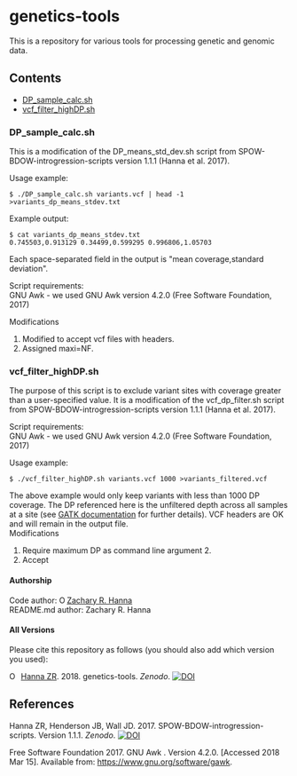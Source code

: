 # genetics-tools
This is a repository for various tools for processing genetic and genomic data.  

## Contents
* [DP_sample_calc.sh](#dp\_sample\_calcsh)  
* [vcf_filter_highDP.sh](#vcf\_filter\_highdpsh)  

### DP_sample_calc.sh
This is a modification of the DP_means_std_dev.sh script from SPOW-BDOW-introgression-scripts version 1.1.1 (Hanna et al. 2017).  

Usage example:  
```
$ ./DP_sample_calc.sh variants.vcf | head -1 >variants_dp_means_stdev.txt  
```
Example output:
```
$ cat variants_dp_means_stdev.txt
0.745503,0.913129 0.34499,0.599295 0.996806,1.05703
```
Each space-separated field in the output is "mean coverage,standard deviation".  

Script requirements:  
GNU Awk - we used GNU Awk version 4.2.0 (Free Software Foundation, 2017)  

Modifications  
1) Modified to accept vcf files with headers.  
2) Assigned maxi=NF.  

### vcf_filter_highDP.sh
The purpose of this script is to exclude variant sites with coverage greater than a user-specified value. It is a modification of the vcf_dp_filter.sh script from SPOW-BDOW-introgression-scripts version 1.1.1 (Hanna et al. 2017).  
  
Script requirements:  
GNU Awk - we used GNU Awk version 4.2.0 (Free Software Foundation, 2017)  

Usage example:  
```
$ ./vcf_filter_highDP.sh variants.vcf 1000 >variants_filtered.vcf 
```
The above example would only keep variants with less than 1000 DP coverage. The DP referenced here is the unfiltered depth across all samples at a site (see [GATK documentation](https://software.broadinstitute.org/gatk/documentation/tooldocs/3.8-0/org_broadinstitute_gatk_tools_walkers_annotator_Coverage.php) for further details). VCF headers are OK and will remain in the output file.  
Modifications  
1) Require maximum DP as command line argument 2.  
2) Accept 

#### Authorship
Code author: <a href="https://orcid.org/0000-0002-0210-7261" target="orcid.widget" rel="noopener noreferrer" style="vertical-align:top;"><img src="https://orcid.org/sites/default/files/images/orcid_16x16.png" style="width:1em;margin-right:.5em," alt="ORCID iD icon">Zachary R. Hanna</a>  
README.md author: Zachary R. Hanna  

#### All Versions

Please cite this repository as follows (you should also add which version you used):  

<a href="https://orcid.org/0000-0002-0210-7261" target="orcid.widget" rel="noopener noreferrer" style="vertical-align:top;"><img src="https://orcid.org/sites/default/files/images/orcid_16x16.png" style="width:1em;margin-right:.5em;" alt="ORCID iD icon">Hanna ZR</a>. 2018. genetics-tools. *Zenodo*. [![DOI](https://zenodo.org/badge/DOI/10.5281/zenodo.1215826.svg)](https://doi.org/10.5281/zenodo.1215826)  

## References
Hanna ZR, Henderson JB, Wall JD. 2017. SPOW-BDOW-introgression-scripts. Version 1.1.1. *Zenodo*. [![DOI](https://zenodo.org/badge/DOI/10.5281/zenodo.1065056.svg)](https://doi.org/10.5281/zenodo.1065056)  
  
Free Software Foundation 2017. GNU Awk . Version 4.2.0. [Accessed 2018 Mar 15]. Available from: https://www.gnu.org/software/gawk.  
